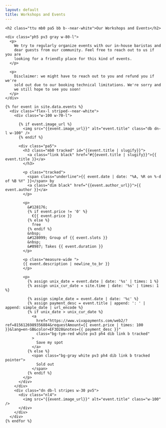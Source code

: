 ```yaml
---
layout: default
title: Workshops and Events
---
```


<div class="">
  <div class="black lh-copy w-100 mt5">

    <h2 class="ttu mb0 pa5 bb b--near-white">Our Workshops and Events</h2>

    <div class="ph5 pv3 gray w-80-l">
      <p>
        We try to regularly organize events with our in-house baristas and
        dear guests from our community. Feel free to reach out to us if you are
        looking for a friendly place for this kind of events.
      </p>

      <p>
        Disclaimer: we might have to reach out to you and refund you if we're
        sold out due to our booking technical limitations. We're sorry and
        we still hope to see you soon!
      </p>
    </div>

    {% for event in site.data.events %}
      <div class="flex-l striped--near-white">
        <div class="w-100 w-70-l">

          {% if event.image_url %}
            <img src="{{event.image_url}}" alt="event.title" class="db dn-l w-100" />
          {% endif %}

          <div class="pa5">
            <h3 class="mb0 tracked" id="{{event.title | slugify}}">
              <a class="link black" href="#{{event.title | slugify}}">{{ event.title }}</a>
            </h3>

            <p class="tracked">
              <span class="underline">{{ event.date | date: "%A, %R on %-d of %B %Y" }}</span> by
              <a class="dim black" href="{{event.author_url}}">{{ event.author }}</a>
            </p>

            <p>
              &#128176;
              {% if event.price != '0' %}
                €{{ event.price }}
              {% else %}
                free
              {% endif %}
              &nbsp;
              &#128099; Group of {{ event.slots }}
              &nbsp;
              &#8987; Takes {{ event.duration }}
            </p>

            <p class="measure-wide ">
            {{ event.description | newline_to_br }}
            </p>

            <p>
              {% assign unix_date = event.date | date: '%s' | times: 1 %}
              {% assign unix_cur_date = site.time | date: '%s' | times: 1 %}

              {% assign simple_date = event.date | date: '%c' %}
              {% assign payment_desc = event.title | append: ': ' | append: simple_date | url_encode %}
              {% if unix_date > unix_cur_date %}
                <a
                  href="https://www.vivapayments.com/web2/?ref=8156126989356884&requestAmount={{ event.price | times: 100 }}&lang=en-GB&color=EF3D28&notes={{ payment_desc }}"
                  class="bg-tym-red white pv3 ph4 dib link b tracked"
                >
                  Save my spot
                </a>
              {% else %}
                <span class="bg-gray white pv3 ph4 dib link b tracked pointer">
                  Sold out
                </span>
              {% endif %}
            </p>
          </div>
        </div>
        <div class="dn db-l stripes w-30 pv5">
          <div class="nl4">
            <img src="{{event.image_url}}" alt="event.title" class="w-100" />
          </div>
        </div>
      </div>
    {% endfor %}
  </div>
</div>
